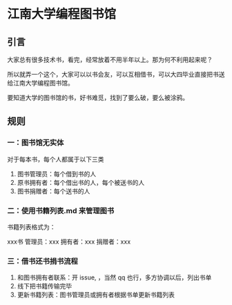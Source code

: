 # 江南大学编程图书馆

## 引言
大家总有很多技术书，看完，经常放着不用半年以上。那为何不利用起来呢？

所以就弄一个这个，大家可以以书会友，可以互相借书，可以大四毕业直接把书送给江南大学编程图书馆。

要知道大学的图书馆的书，好书难觅，找到了要么破，要么被涂鸦。

## 规则
### 一：图书馆无实体
对于每本书，每个人都属于以下三类
1. 图书管理员：每个借到书的人
2. 原书拥有者：每个借出书的人，每个被送书的人
3. 图书捐赠者：每个送书的人

### 二：使用书籍列表.md 来管理图书
书籍列表格式为：

xxx书 管理员：xxx 拥有者：xxx 捐赠者：xxx


### 三：借书还书捐书流程
1. 和图书拥有者联系：开 issue, ，当然 qq 也行，多方协调以后，列出书单
2. 线下把书籍传输完毕
3. 更新书籍列表：图书管理员或拥有者根据书单更新书籍列表
